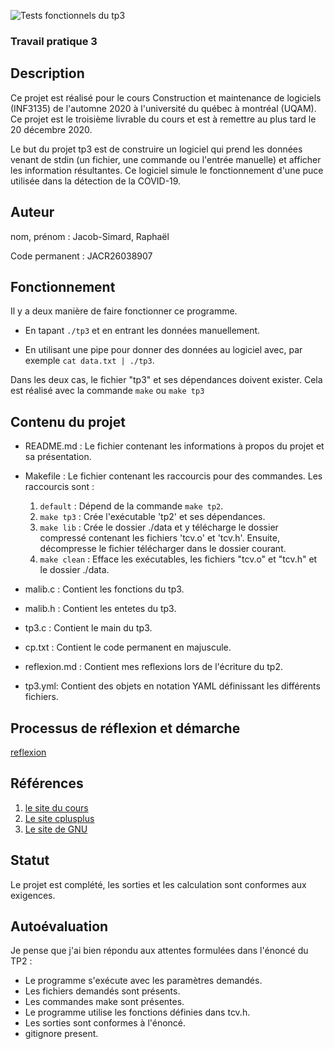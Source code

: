 ![Tests fonctionnels du tp3](https://github.com/RaphaelJ-S/inf3135-a2020/workflows/Tests%20fonctionnels%20du%20tp3/badge.svg?branch=tp3)

### Travail pratique 3 

## Description

Ce projet est réalisé pour le cours Construction et maintenance de logiciels (INF3135) de l'automne 2020 à l'université du québec à montréal (UQAM). Ce projet est le troisième livrable du cours et est à remettre au plus tard le 20 décembre 2020. 

Le but du projet tp3 est de construire un logiciel qui prend les données venant de stdin (un fichier, une commande ou l'entrée manuelle) et afficher les information résultantes. Ce logiciel simule le fonctionnement d'une puce utilisée dans la détection de la COVID-19.

## Auteur

nom, prénom : Jacob-Simard, Raphaël

Code permanent : JACR26038907

## Fonctionnement

Il y a deux manière de faire fonctionner ce programme. 

* En tapant `./tp3` et en entrant les données manuellement. 

* En utilisant une pipe pour donner des données au logiciel avec, par exemple `cat data.txt | ./tp3`.

Dans les deux cas, le fichier "tp3" et ses dépendances doivent exister. Cela est réalisé avec la commande `make` ou `make tp3`

## Contenu du projet

* README.md : Le fichier contenant les informations à propos du projet et sa présentation.
* Makefile : Le fichier contenant les raccourcis pour des commandes. Les raccourcis sont : 

  1. `default` : Dépend de la commande `make tp2`.
  2. `make tp3` : Crée l'exécutable 'tp2' et ses dépendances.
  3. `make lib` : Crée le dossier ./data et y télécharge le dossier compressé contenant les fichiers 'tcv.o' et 'tcv.h'. Ensuite, décompresse le fichier télécharger dans le dossier courant.
  4. `make clean` : Efface les exécutables, les fichiers "tcv.o" et "tcv.h" et le dossier ./data.

* malib.c : Contient les fonctions du tp3.
* malib.h : Contient les entetes du tp3.
* tp3.c : Contient le main du tp3.
* cp.txt : Contient le code permanent en majuscule.
* reflexion.md : Contient mes reflexions lors de l'écriture du tp2.
* tp3.yml: Contient des objets en notation YAML définissant les différents fichiers.

## Processus de réflexion et démarche

[reflexion](./reflexion.md)

## Références


1. [le site du cours](https://github.com/guyfrancoeur/INF3135_A2020)
2. [Le site cplusplus](https://www.cplusplus.com)
3. [Le site de GNU](https://www.gnu.org/software/make/manual/html_node/Introduction.html)

## Statut

Le projet est complété, les sorties et les calculation sont conformes aux exigences. 

## Autoévaluation

Je pense que j'ai bien répondu aux attentes formulées dans l'énoncé du TP2 :

* Le programme s'exécute avec les paramètres demandés.
* Les fichiers demandés sont présents.
* Les commandes make sont présentes.
* Le programme utilise les fonctions définies dans tcv.h.
* Les sorties sont conformes à l'énoncé.
* gitignore present.

